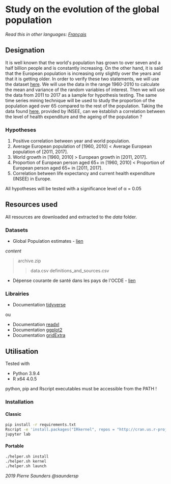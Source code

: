# Study on the evolution of the global population

_Read this in other languages: [Français](README.md)_

## Designation

It is well known that the world's population has grown to over seven and a half billion people and is constantly increasing.
On the other hand, it is said that the European population is increasing only slightly over the years and that it is getting older.
In order to verify these two statements, we will use the dataset [here](https://www.kaggle.com/theworldbank/global-population-estimates).
We will use the data in the range 1960-2010 to calculate the mean and variance of the random variables of interest.
Then we will use the data from 2011 to 2017 as a ́sample for hypothesis testing.
The same time series mining technique will be used to ́study the proportion of the population aged over 65 compared to the rest of the population.
Taking the data found [here](https://www.insee.fr/fr/statistiques/2387502), provided by INSEE, can we ́establish a correlation between the level of health expenditure and the ageing of the population ?

### Hypotheses

1. Positive correlation between year and world population.
2. Average European population of [1960, 2010] < Average European population of [2011, 2017].
3. World growth in [1960, 2010] > European growth in [2011, 2017].
4. Proportion of European person aged 65+ in [1960, 2010] < Proportion of European person aged 65+ in [2011, 2017].
5. Correlation between life expectancy and current health expenditure (INSEE) in Europe.

All hypotheses will be tested with a significance level of α = 0.05

## Resources used

All resources are downloaded and extracted to the _data_ folder.

### Datasets

- Global Population estimates - [lien](https://www.kaggle.com/theworldbank/global-population-estimates)

_content_

> archive.zip
>
> > data.csv
> > definitions_and_sources.csv

- Dépense courante de santé dans les pays de l'OCDE - [lien](https://www.insee.fr/fr/statistiques/2387502)

### Librairies

- Documentation [tidyverse](https://www.tidyverse.org/)

ou

- Documentation [readxl](https://readxl.tidyverse.org/)
- Documentation [ggplot2](https://ggplot2.tidyverse.org/reference/)
- Documentation [gridExtra](https://cran.r-project.org/web/packages/gridExtra/vignettes/arrangeGrob.html)

## Utilisation

Tested with

- Python 3.9.4
- R x64 4.0.5

python, pip and Rscript executables must be accessible from the PATH !

### Installation

#### Classic

```bash
pip install -r requirements.txt
Rscript -e 'install.packages("IRkernel", repos = "http://cran.us.r-project.org");library(IRkernel);IRkernel::installspec()'
jupyter lab
```

#### Portable

```bash
./helper.sh install
./helper.sh kernel
./helper.sh launch
```

_2019 Pierre Saunders @saundersp_
